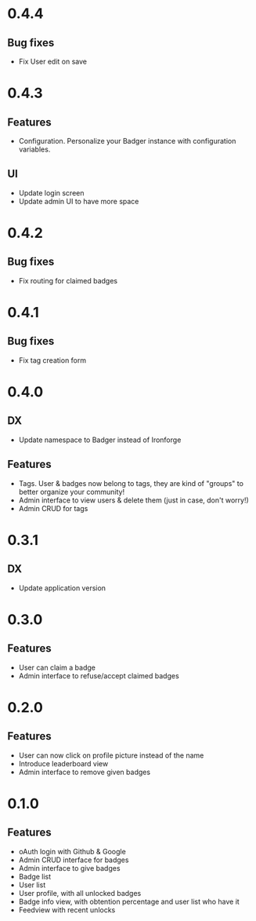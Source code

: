 # 0.4.4

## Bug fixes

- Fix User edit on save

# 0.4.3

## Features

- Configuration. Personalize your Badger instance with configuration variables.

## UI

- Update login screen
- Update admin UI to have more space

# 0.4.2

## Bug fixes

- Fix routing for claimed badges

# 0.4.1

## Bug fixes

- Fix tag creation form

# 0.4.0

## DX

- Update namespace to Badger instead of Ironforge

## Features

- Tags. User & badges now belong to tags, they are kind of "groups" to better organize your community!
- Admin interface to view users & delete them (just in case, don't worry!)
- Admin CRUD for tags

# 0.3.1

## DX

- Update application version

# 0.3.0

## Features

- User can claim a badge
- Admin interface to refuse/accept claimed badges

# 0.2.0

## Features

- User can now click on profile picture instead of the name
- Introduce leaderboard view
- Admin interface to remove given badges

# 0.1.0

## Features

- oAuth login with Github & Google
- Admin CRUD interface for badges
- Admin interface to give badges
- Badge list
- User list
- User profile, with all unlocked badges
- Badge info view, with obtention percentage and user list who have it 
- Feedview with recent unlocks
